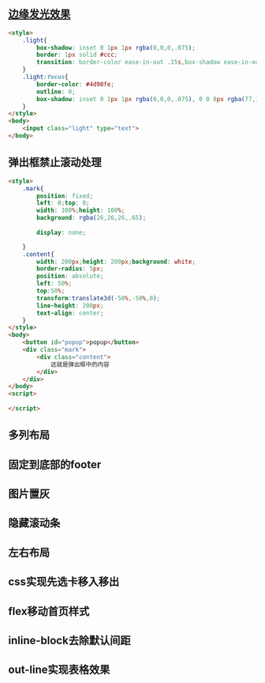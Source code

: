 

## [边缘发光效果](http://parry.me/css-for-learn/master/%E6%8A%80%E5%B7%A7/%E8%BE%B9%E7%BC%98%E5%8F%91%E5%85%89.html)
```html
<style>
	.light{
		box-shadow: inset 0 1px 1px rgba(0,0,0,.075);
		border: 1px solid #ccc;
		transition: border-color ease-in-out .15s,box-shadow ease-in-out .15s;
	}
	.light:focus{
		border-color: #4d90fe;
		outline: 0;
		box-shadow: inset 0 1px 1px rgba(0,0,0,.075), 0 0 8px rgba(77,144,254,.6);
	}
</style>
<body>
	<input class="light" type="text">
</body>
```


## 弹出框禁止滚动处理
```html
<style>
	.mark{
		position: fixed;
		left: 0;top: 0;
		width: 100%;height: 100%;
		background: rgba(26,26,26,.65);
		
		display: none;

	}
	.content{
		width: 200px;height: 200px;background: white;
		border-radius: 5px;
		position: absolute;
		left: 50%;
		top:50%;
		transform:translate3d(-50%,-50%,0);
		line-height: 200px;
		text-align: center;
	}
</style>
<body>
	<button id="popup">popup</button>
	<div class="mark">
		<div class="content">
			这就是弹出框中的内容
		</div>
	</div>
</body>
<script>
	
</script>
```

## 多列布局

## 固定到底部的footer

## 图片置灰

## 隐藏滚动条

## 左右布局

## css实现先选卡移入移出

## flex移动首页样式

## inline-block去除默认间距

## out-line实现表格效果

